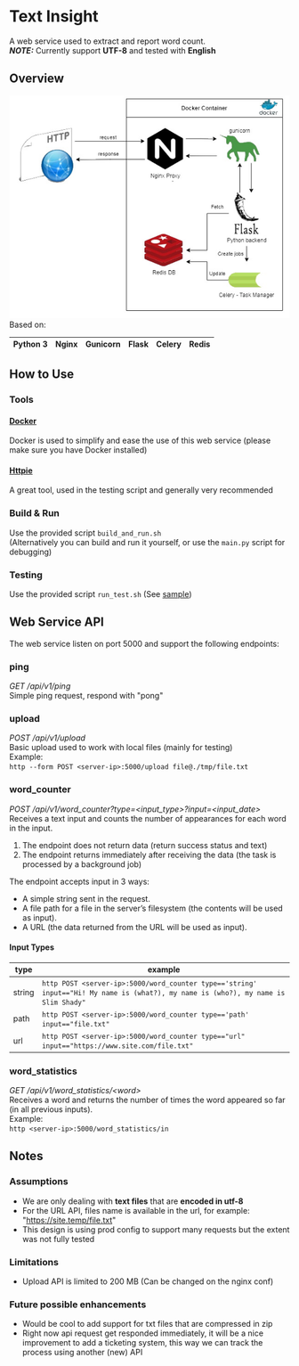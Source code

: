 # Text Insight

A web service used to extract and report word count.  
**_NOTE:_** Currently support **UTF-8** and tested with **English**

## Overview
![Overview](images/overview.jpg)  
Based on:  

| Python 3  | Nginx  |  Gunicorn | Flask  | Celery  |  Redis |
|---|---|---|---|---|---|
 
## How to Use
### Tools
#### [Docker](https://www.docker.com/products/docker-desktop)
Docker is used to simplify and ease the use of this web service
(please make sure you have Docker installed)
#### [Httpie](https://httpie.io/#installation)
A great tool, used in the testing script and generally very recommended
### Build & Run
Use the provided script `build_and_run.sh`   
(Alternatively you can build and run it yourself, or use the `main.py` script for debugging)
### Testing
Use the provided script `run_test.sh` (See [sample](./images/test_sample.png))

## Web Service API
The web service listen on port 5000 and support the following endpoints:
### ping
_GET /api/v1/ping_  
Simple ping request, respond with "pong" 
### upload
_POST /api/v1/upload_  
Basic upload used to work with local files (mainly for testing)  
Example:  
`http --form POST <server-ip>:5000/upload file@./tmp/file.txt`
### word_counter
_POST /api/v1/word_counter?type=<input_type>?input=<input_date>_   
Receives a text input and counts the number of appearances for each word in the input.  
1. The endpoint does not return data (return success status and text) 
2. The endpoint returns immediately after receiving the data (the task is processed by a background job)  

The endpoint accepts input in 3 ways:
* A simple string sent in the request.
* A file path for a file in the server’s filesystem (the contents will be used as input).
* A URL (the data returned from the URL will be used as input).
#### Input Types
| type | example |
|---|---|
| string | `http POST <server-ip>:5000/word_counter type=='string' input=="Hi! My name is (what?), my name is (who?), my name is Slim Shady"`  |
| path | `http POST <server-ip>:5000/word_counter type=='path' input=="file.txt"`  |
| url |  `http POST <server-ip>:5000/word_counter type=="url" input=="https://www.site.com/file.txt"` |

### word_statistics
_GET /api/v1/word_statistics/\<word>_  
Receives a word and returns the number of times the word appeared so far (in all previous
inputs).  
Example:  
`http <server-ip>:5000/word_statistics/in`

## Notes
### Assumptions
* We are only dealing with **text files** that are **encoded in utf-8** 
* For the URL API, files name is available in the url, for example: "https://site.temp/file.txt"
* This design is using prod config to support many requests but the extent was not fully tested

### Limitations
* Upload API is limited to 200 MB (Can be changed on the nginx conf)

### Future possible enhancements
* Would be cool to add support for txt files that are compressed in zip
* Right now api request get responded immediately, it will be a nice improvement to add a ticketing system, this way we can track the process using another (new) API
